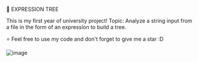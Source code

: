 🌳 EXPRESSION TREE

This is my first year of university project!
Topic: Analyze a string input from a file in the form of an expression to build a tree.

⭐ Feel free to use my code and don't forget to give me a star :D

![image](https://user-images.githubusercontent.com/87054146/131839931-450302e8-8b40-45fe-9aec-9039ca34c8fb.png)
